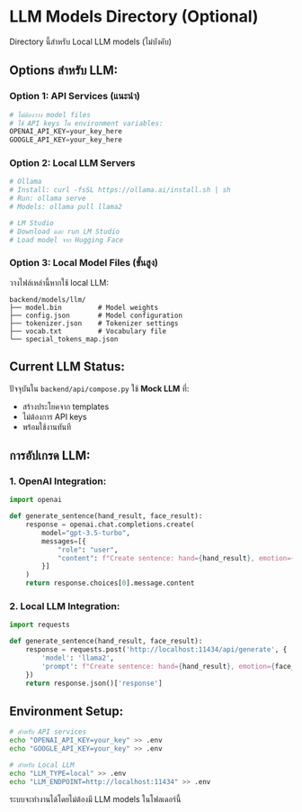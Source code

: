 # LLM Models Directory (Optional)

Directory นี้สำหรับ Local LLM models (ไม่บังคับ)

## Options สำหรับ LLM:

### Option 1: API Services (แนะนำ)
```python
# ไม่ต้องวาง model files
# ใช้ API keys ใน environment variables:
OPENAI_API_KEY=your_key_here
GOOGLE_API_KEY=your_key_here
```

### Option 2: Local LLM Servers
```python
# Ollama
# Install: curl -fsSL https://ollama.ai/install.sh | sh
# Run: ollama serve
# Models: ollama pull llama2

# LM Studio
# Download และ run LM Studio
# Load model จาก Hugging Face
```

### Option 3: Local Model Files (ขั้นสูง)
วางไฟล์เหล่านี้หากใช้ local LLM:

```
backend/models/llm/
├── model.bin         # Model weights
├── config.json       # Model configuration  
├── tokenizer.json    # Tokenizer settings
├── vocab.txt         # Vocabulary file
└── special_tokens_map.json
```

## Current LLM Status:
ปัจจุบันใน `backend/api/compose.py` ใช้ **Mock LLM** ที่:
- สร้างประโยคจาก templates
- ไม่ต้องการ API keys
- พร้อมใช้งานทันที

## การอัปเกรด LLM:

### 1. OpenAI Integration:
```python
import openai

def generate_sentence(hand_result, face_result):
    response = openai.chat.completions.create(
        model="gpt-3.5-turbo",
        messages=[{
            "role": "user", 
            "content": f"Create sentence: hand={hand_result}, emotion={face_result}"
        }]
    )
    return response.choices[0].message.content
```

### 2. Local LLM Integration:
```python
import requests

def generate_sentence(hand_result, face_result):
    response = requests.post('http://localhost:11434/api/generate', {
        'model': 'llama2',
        'prompt': f"Create sentence: hand={hand_result}, emotion={face_result}"
    })
    return response.json()['response']
```

## Environment Setup:
```bash
# สำหรับ API services
echo "OPENAI_API_KEY=your_key" >> .env
echo "GOOGLE_API_KEY=your_key" >> .env

# สำหรับ Local LLM
echo "LLM_TYPE=local" >> .env
echo "LLM_ENDPOINT=http://localhost:11434" >> .env
```

ระบบจะทำงานได้โดยไม่ต้องมี LLM models ในโฟลเดอร์นี้
